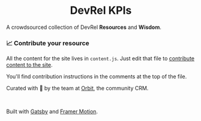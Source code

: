 <h1 align="center">DevRel KPIs
</h1>

A crowdsourced collection of DevRel **Resources** and **Wisdom**.

### 📈 Contribute your resource

All the content for the site lives in `content.js`. Just edit that file to [contribute content to the site](https://github.com/orbit-love/devrel-kpis/blob/master/content.js). 

You'll find contribution instructions in the comments at the top of the file. 

Curated with 💜 by the team at [Orbit](http://orbit.love), the community CRM. 

<br>

Built with [Gatsby](https://www.gatsbyjs.org) and [Framer Motion](https://www.framer.com/motion/).